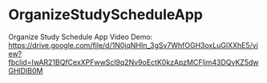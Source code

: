 # OrganizeStudyScheduleApp
Organize Study Schedule App
Video Demo: 
https://drive.google.com/file/d/1N0jqNHIn_3gSv7WhfOGH3oxLuGlXXhE5/view?fbclid=IwAR21BQfCexXPFwwScl9q2Nv9oEctK0kzApzMCFljm43DQvKZ5dwGHlDIB0M
